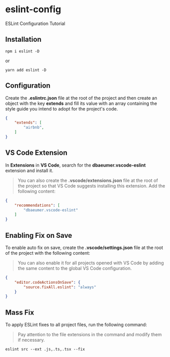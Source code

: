 # eslint-config
ESLint Configuration Tutorial

## Installation
```shell
npm i eslint -D
```
or
```shell
yarn add eslint -D
```

## Configuration
Create the **.eslintrc.json** file at the root of the project and then create an object with the key **extends** and fill its value with an array containing the style guide you intend to adopt for the project's code.
```json
{
    "extends": [
        "airbnb",
    ]
}
```

## VS Code Extension
In **Extensions** in **VS Code**, search for the **dbaeumer.vscode-eslint** extension and install it.

> You can also create the **.vscode/extensions.json** file at the root of the project so that VS Code suggests installing this extension. Add the following content:
```json
{
    "recommendations": [
        "dbaeumer.vscode-eslint"
    ]
}
```

## Enabling Fix on Save
To enable auto fix on save, create the **.vscode/settings.json** file at the root of the project with the following content:

> You can also enable it for all projects opened with VS Code by adding the same content to the global VS Code configuration.

```json
{
    "editor.codeActionsOnSave": {
        "source.fixAll.eslint": "always"
    }
}
```

## Mass Fix
To apply ESLint fixes to all project files, run the following command:

> Pay attention to the file extensions in the command and modify them if necessary.

```shell
eslint src --ext .js,.ts,.tsx --fix
```
